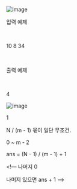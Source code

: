 ![image](https://user-images.githubusercontent.com/74404132/130960313-8025d071-8f09-4d8e-8d32-84895e9196a3.png)

입력 예제

<br/>

10 8 34

<br/>

출력 예제

<br/>

4

![image](https://user-images.githubusercontent.com/74404132/130960387-142dde19-60da-486b-a79e-49e4e2894827.png)

1



N / (m - 1)  몫이 일단 무조건.


0 ~ m - 2






ans = (N - 1) / (m - 1) + 1

<!— 
나머지 0 

나머지 있으면  ans + 1 —>
